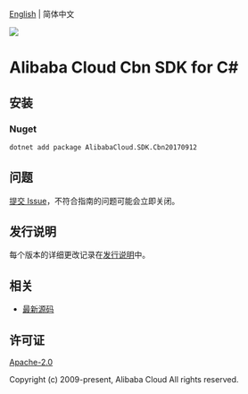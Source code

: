 [English](README.md) | 简体中文

![](https://aliyunsdk-pages.alicdn.com/icons/AlibabaCloud.svg)

# Alibaba Cloud Cbn SDK for C#

## 安装

### Nuget

```bash
dotnet add package AlibabaCloud.SDK.Cbn20170912
```

## 问题

[提交 Issue](https://github.com/aliyun/alibabacloud-csharp-sdk/issues/new)，不符合指南的问题可能会立即关闭。

## 发行说明

每个版本的详细更改记录在[发行说明](./ChangeLog.md)中。

## 相关

* [最新源码](https://github.com/aliyun/alibabacloud-csharp-sdk/)

## 许可证

[Apache-2.0](http://www.apache.org/licenses/LICENSE-2.0)

Copyright (c) 2009-present, Alibaba Cloud All rights reserved.
